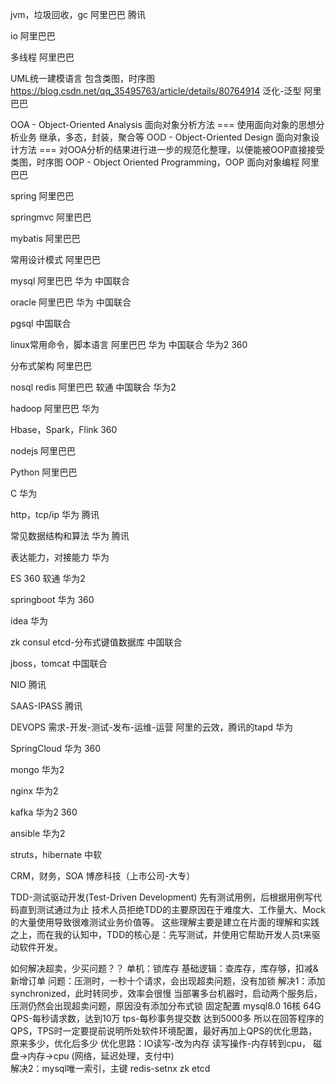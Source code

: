 

 jvm，垃圾回收，gc
 阿里巴巴 腾讯  
 
 io
 阿里巴巴
 
 多线程
 阿里巴巴
 
 UML统一建模语言
 包含类图，时序图
 https://blog.csdn.net/qq_35495763/article/details/80764914
 泛化-泛型
 阿里巴巴
 
 OOA - Object-Oriented Analysis 面向对象分析方法  === 使用面向对象的思想分析业务
 继承，多态，封装，聚合等
 OOD - Object-Oriented Design 面向对象设计方法    === 对OOA分析的结果进行进一步的规范化整理，以便能被OOP直接接受
 类图，时序图
 OOP - Object Oriented Programming，OOP 面向对象编程 
 阿里巴巴
 
 spring
阿里巴巴

springmvc
阿里巴巴

mybatis
阿里巴巴

常用设计模式
阿里巴巴

mysql
阿里巴巴  华为  中国联合

oracle
阿里巴巴  华为  中国联合

pgsql
中国联合

linux常用命令，脚本语言
阿里巴巴  华为  中国联合  华为2  360

分布式架构
阿里巴巴

nosql redis 
阿里巴巴  软通  中国联合 华为2 

hadoop
阿里巴巴  华为

Hbase，Spark，Flink
360

nodejs 
阿里巴巴

Python
阿里巴巴

C
华为

http，tcp/ip
华为 腾讯

常见数据结构和算法
华为 腾讯

表达能力，对接能力
华为

ES 360
软通 华为2

springboot
华为 360

idea
华为

zk  consul  etcd-分布式键值数据库
中国联合

jboss，tomcat
中国联合

NIO
腾讯

SAAS-IPASS
腾讯

DEVOPS 需求-开发-测试-发布-运维-运营 阿里的云效，腾讯的tapd
华为 

SpringCloud
华为 360

mongo
华为2

nginx
华为2

kafka
华为2  360

ansible
华为2

struts，hibernate
中软

CRM，财务，SOA
博彦科技（上市公司-大专）

TDD-测试驱动开发(Test-Driven Development)
先有测试用例，后根据用例写代码直到测试通过为止
技术人员拒绝TDD的主要原因在于难度大、工作量大、Mock的大量使用导致很难测试业务价值等。
这些理解主要是建立在片面的理解和实践之上，而在我的认知中，TDD的核心是：先写测试，并使用它帮助开发人员t来驱动软件开发。



如何解决超卖，少买问题？？
单机：锁库存
基础逻辑：查库存，库存够，扣减&新增订单
问题：压测时，一秒十个请求，会出现超卖问题，没有加锁
解决1：添加synchronized，此时转同步，效率会很慢
当部署多台机器时，启动两个服务后，压测仍然会出现超卖问题，原因没有添加分布式锁
固定配置 mysql8.0 16核 64G QPS-每秒请求数，达到10万 tps-每秒事务提交数 达到5000多 
所以在回答程序的QPS，TPS时一定要提前说明所处软件环境配置，最好再加上QPS的优化思路，原来多少，优化后多少
优化思路：IO读写-改为内存   读写操作-内存转到cpu，
            磁盘->内存->cpu (网络，延迟处理，支付中)   
解决2：mysql唯一索引，主键
        redis-setnx
        zk
        etcd

